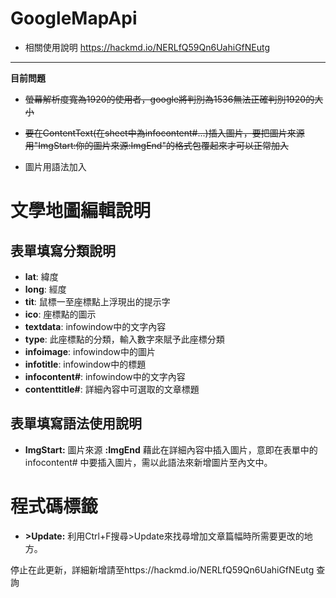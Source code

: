 # GoogleMapApi
- 相關使用說明 https://hackmd.io/NERLfQ59Qn6UahiGfNEutg
---
**目前問題**
- ~~螢幕解析度寬為1920的使用者，google將判別為1536無法正確判別1920的大小<br>~~

- ~~要在ContentText(在sheet中為infocontent#...)插入圖片，要把圖片來源用"ImgStart:你的圖片來源:ImgEnd"的格式包覆起來才可以正常加入~~
- 圖片用語法加入

文學地圖編輯說明
===

## 表單填寫分類說明

- **lat**:  緯度
- **long**: 經度
- **tit**:  鼠標一至座標點上浮現出的提示字
- **ico**:  座標點的圖示
- **textdata**: infowindow中的文字內容
- **type**: 此座標點的分類，輸入數字來賦予此座標分類
- **infoimage**:  infowindow中的圖片
- **infotitle**:  infowindow中的標題
- **infocontent#**: infowindow中的文字內容
- **contenttitle#**:  詳細內容中可選取的文章標題

## 表單填寫語法使用說明

- **ImgStart:** 圖片來源 **:ImgEnd** 藉此在詳細內容中插入圖片，意即在表單中的 infocontent# 中要插入圖片，需以此語法來新增圖片至內文中。



程式碼標籤
===
- **>Update:** 利用Ctrl+F搜尋>Update來找尋增加文章篇幅時所需要更改的地方。

停止在此更新，詳細新增請至https://hackmd.io/NERLfQ59Qn6UahiGfNEutg 查詢
